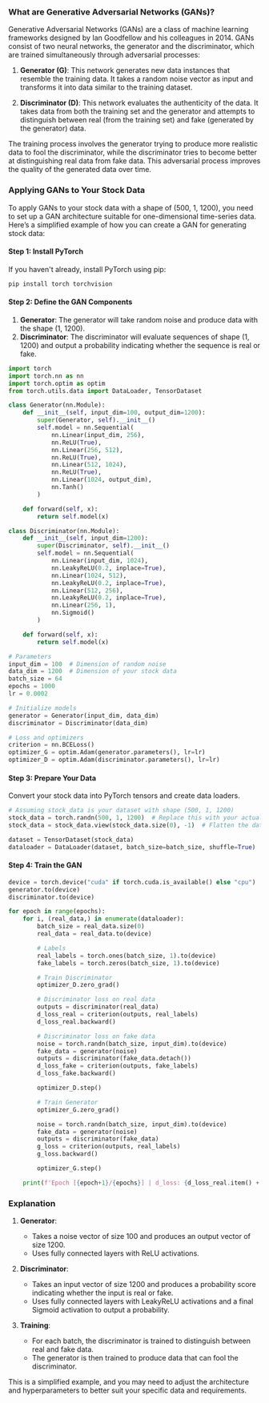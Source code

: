 ### What are Generative Adversarial Networks (GANs)?

Generative Adversarial Networks (GANs) are a class of machine learning frameworks designed by Ian Goodfellow and his colleagues in 2014. GANs consist of two neural networks, the generator and the discriminator, which are trained simultaneously through adversarial processes:

1. **Generator (G)**: This network generates new data instances that resemble the training data. It takes a random noise vector as input and transforms it into data similar to the training dataset.

2. **Discriminator (D)**: This network evaluates the authenticity of the data. It takes data from both the training set and the generator and attempts to distinguish between real (from the training set) and fake (generated by the generator) data.

The training process involves the generator trying to produce more realistic data to fool the discriminator, while the discriminator tries to become better at distinguishing real data from fake data. This adversarial process improves the quality of the generated data over time.

### Applying GANs to Your Stock Data

To apply GANs to your stock data with a shape of (500, 1, 1200), you need to set up a GAN architecture suitable for one-dimensional time-series data. Here’s a simplified example of how you can create a GAN for generating stock data:

#### Step 1: Install PyTorch

If you haven't already, install PyTorch using pip:

```bash
pip install torch torchvision
```

#### Step 2: Define the GAN Components

1. **Generator**: The generator will take random noise and produce data with the shape (1, 1200).
2. **Discriminator**: The discriminator will evaluate sequences of shape (1, 1200) and output a probability indicating whether the sequence is real or fake.

```python
import torch
import torch.nn as nn
import torch.optim as optim
from torch.utils.data import DataLoader, TensorDataset

class Generator(nn.Module):
    def __init__(self, input_dim=100, output_dim=1200):
        super(Generator, self).__init__()
        self.model = nn.Sequential(
            nn.Linear(input_dim, 256),
            nn.ReLU(True),
            nn.Linear(256, 512),
            nn.ReLU(True),
            nn.Linear(512, 1024),
            nn.ReLU(True),
            nn.Linear(1024, output_dim),
            nn.Tanh()
        )

    def forward(self, x):
        return self.model(x)

class Discriminator(nn.Module):
    def __init__(self, input_dim=1200):
        super(Discriminator, self).__init__()
        self.model = nn.Sequential(
            nn.Linear(input_dim, 1024),
            nn.LeakyReLU(0.2, inplace=True),
            nn.Linear(1024, 512),
            nn.LeakyReLU(0.2, inplace=True),
            nn.Linear(512, 256),
            nn.LeakyReLU(0.2, inplace=True),
            nn.Linear(256, 1),
            nn.Sigmoid()
        )

    def forward(self, x):
        return self.model(x)

# Parameters
input_dim = 100  # Dimension of random noise
data_dim = 1200  # Dimension of your stock data
batch_size = 64
epochs = 1000
lr = 0.0002

# Initialize models
generator = Generator(input_dim, data_dim)
discriminator = Discriminator(data_dim)

# Loss and optimizers
criterion = nn.BCELoss()
optimizer_G = optim.Adam(generator.parameters(), lr=lr)
optimizer_D = optim.Adam(discriminator.parameters(), lr=lr)
```

#### Step 3: Prepare Your Data

Convert your stock data into PyTorch tensors and create data loaders.

```python
# Assuming stock_data is your dataset with shape (500, 1, 1200)
stock_data = torch.randn(500, 1, 1200)  # Replace this with your actual data
stock_data = stock_data.view(stock_data.size(0), -1)  # Flatten the data

dataset = TensorDataset(stock_data)
dataloader = DataLoader(dataset, batch_size=batch_size, shuffle=True)
```

#### Step 4: Train the GAN

```python
device = torch.device("cuda" if torch.cuda.is_available() else "cpu")
generator.to(device)
discriminator.to(device)

for epoch in range(epochs):
    for i, (real_data,) in enumerate(dataloader):
        batch_size = real_data.size(0)
        real_data = real_data.to(device)

        # Labels
        real_labels = torch.ones(batch_size, 1).to(device)
        fake_labels = torch.zeros(batch_size, 1).to(device)

        # Train Discriminator
        optimizer_D.zero_grad()

        # Discriminator loss on real data
        outputs = discriminator(real_data)
        d_loss_real = criterion(outputs, real_labels)
        d_loss_real.backward()

        # Discriminator loss on fake data
        noise = torch.randn(batch_size, input_dim).to(device)
        fake_data = generator(noise)
        outputs = discriminator(fake_data.detach())
        d_loss_fake = criterion(outputs, fake_labels)
        d_loss_fake.backward()

        optimizer_D.step()

        # Train Generator
        optimizer_G.zero_grad()

        noise = torch.randn(batch_size, input_dim).to(device)
        fake_data = generator(noise)
        outputs = discriminator(fake_data)
        g_loss = criterion(outputs, real_labels)
        g_loss.backward()

        optimizer_G.step()

    print(f'Epoch [{epoch+1}/{epochs}] | d_loss: {d_loss_real.item() + d_loss_fake.item():.4f} | g_loss: {g_loss.item():.4f}')
```

### Explanation

1. **Generator**:
   - Takes a noise vector of size 100 and produces an output vector of size 1200.
   - Uses fully connected layers with ReLU activations.

2. **Discriminator**:
   - Takes an input vector of size 1200 and produces a probability score indicating whether the input is real or fake.
   - Uses fully connected layers with LeakyReLU activations and a final Sigmoid activation to output a probability.

3. **Training**:
   - For each batch, the discriminator is trained to distinguish between real and fake data.
   - The generator is then trained to produce data that can fool the discriminator.

This is a simplified example, and you may need to adjust the architecture and hyperparameters to better suit your specific data and requirements.